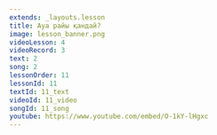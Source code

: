 ```yaml
---
extends: _layouts.lesson
title: Ауа райы қандай?
image: lesson_banner.png
videoLesson: 4
videoRecord: 3
text: 2
song: 2
lessonOrder: 11
lessonId: 11
textId: 11_text
videoId: 11_video
songId: 11_song
youtube: https://www.youtube.com/embed/O-1kY-lHgxc
---
```


